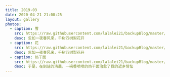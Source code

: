```yaml
---
title: 2019-03
date: 2020-04-21 21:00:25
layout: gallery
photos:
  - caption: 雪
    src: https://raw.githubusercontent.com/lalalei21/backupBlog/master/photos/2019-3-21_snow2.jpg
    desc: 忽如一夜春风来，千树万树梨花开
  - caption: 花
    src: https://raw.githubusercontent.com/lalalei21/backupBlog/master/photos/2019-3-21_snow1.jpg
    desc: 忽如一夜春风来，千树万树梨花开
  - caption: 热干面
    src: https://raw.githubusercontent.com/lalalei21/backupBlog/master/photos/2019-3-15_noodle.jpg
    desc: 于是，在到站的清晨，一碗香喷喷的热干面治愈了我的近乡情怯
---
```

